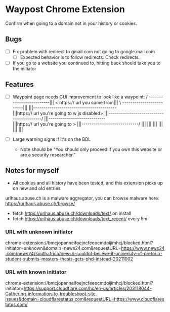 # Waypost Chrome Extension

Confirm when going to a domain not in your history or cookies.

## Bugs

* [ ] Fix problem with redirect to gmail.com not going to google.mail.com
    * [ ] Expected behavior is to follow redirects. Check redirects.
* [ ] If you go to a website you continued to, hitting back should take you to the initiator

## Features

* [ ] Waypoint page needs GUI improvement to look like a waypoint:
        / -------------------------|||
       < https:// url you came from|||
        \ -------------------------|||
                                   |||-----------------------------------------\
                                   |||https:// url you're going to w js disabled>
                                   |||-----------------------------------------/
                                   |||----------------------------\
                                   |||https:// url you're going to >
                                   |||----------------------------/
                                   |||
                                   |||
                                   |||
                                   |||
                                   |||
                                   |||

* [ ] Large warning signs if it's on the BDL
    * Note should be "You should only proceed if you own this website or are a security researcher."

## Notes for myself

* All cookies and all history have been tested, and this extension picks up on new and old entries

urlhaus.abuse.ch is a malware aggregator, you can browse malware here: https://urlhaus.abuse.ch/browse/
* fetch https://urlhaus.abuse.ch/downloads/text/ on install
* fetch https://urlhaus.abuse.ch/downloads/text_recent/ every 5m

### URL with unknown initiator

chrome-extension://bmcjopanneifoejncfeeocmdoijimhcj/blocked.html?initiator=unknown&domain=news24.com&requestURL=https://www.news24.com/news24/southafrica/news/i-couldnt-believe-it-university-of-pretoria-student-submits-masters-thesis-gets-phd-instead-20211002

### URL with known initiator

chrome-extension://bmcjopanneifoejncfeeocmdoijimhcj/blocked.html?initiator=https://support.cloudflare.com/hc/en-us/articles/203118044-Gathering-information-to-troubleshoot-site-issues&domain=cloudflarestatus.com&requestURL=https://www.cloudflarestatus.com/
